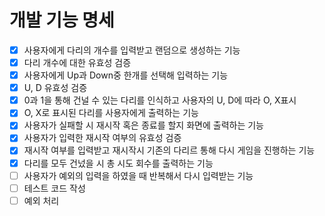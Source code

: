 # 개발 기능 명세
- [x] 사용자에게 다리의 개수를 입력받고 랜덤으로 생성하는 기능
- [x] 다리 개수에 대한 유효성 검증
- [x] 사용자에게 Up과 Down중 한개를 선택해 입력하는 기능
- [x] U, D 유효성 검증
- [x] 0과 1을 통해 건널 수 있는 다리를 인식하고 사용자의 U, D에 따라 O, X표시
- [x] O, X로 표시된 다리를 사용자에게 출력하는 기능
- [x] 사용자가 실패할 시 재시작 혹은 종료를 할지 화면에 출력하는 기능
- [x] 사용자가 입력한 재시작 여부의 유효성 검증
- [x] 재시작 여부를 입력받고 재시작시 기존의 다리르 통해 다시 게임을 진행하는 기능
- [x] 다리를 모두 건넜을 시 총 시도 회수를 출력하는 기능
- [ ] 사용자가 예외의 입력을 하였을 때 반복해서 다시 입력받는 기능
- [ ] 테스트 코드 작성
- [ ] 예외 처리